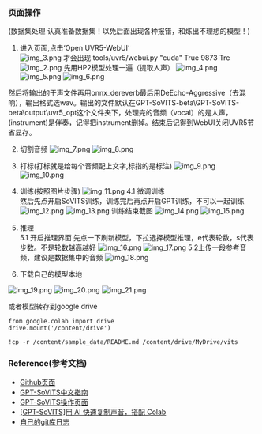 
### 页面操作
(数据集处理 认真准备数据集！以免后面出现各种报错，和炼出不理想的模型！)
1. 进入页面,点击‘Open UVR5-WebUI’ \
![img_3.png](..%2Fusing_files%2Fimgs%2Fimg_3.png)
才会出现 tools/uvr5/webui.py "cuda" True 9873 Tre
![img_2.png](..%2Fusing_files%2Fimgs%2Fimg_2.png)
先用HP2模型处理一遍（提取人声）
![img_4.png](..%2Fusing_files%2Fimgs%2Fimg_4.png)
![img_5.png](..%2Fusing_files%2Fimgs%2Fimg_5.png)
![img_6.png](..%2Fusing_files%2Fimgs%2Fimg_6.png)

然后将输出的干声文件再用onnx_dereverb最后用DeEcho-Aggressive（去混响），输出格式选wav。输出的文件默认在GPT-SoVITS-beta\GPT-SoVITS-beta\output\uvr5_opt这个文件夹下，处理完的音频（vocal）的是人声，(instrument)是伴奏，记得把instrument删掉。结束后记得到WebUI关闭UVR5节省显存。


2. 切割音频
![img_7.png](..%2Fusing_files%2Fimgs%2Fimg_7.png)
![img_8.png](..%2Fusing_files%2Fimgs%2Fimg_8.png)

3. 打标(打标就是给每个音频配上文字,标指的是标注)
![img_9.png](..%2Fusing_files%2Fimgs%2Fimg_9.png)
![img_10.png](..%2Fusing_files%2Fimgs%2Fimg_10.png)
4. 训练(按照图片步骤)
![img_11.png](..%2Fusing_files%2Fimgs%2Fimg_11.png)
4.1 微调训练 \
然后先点开启SoVITS训练，训练完后再点开启GPT训练，不可以一起训练
![img_12.png](..%2Fusing_files%2Fimgs%2Fimg_12.png)
![img_13.png](..%2Fusing_files%2Fimgs%2Fimg_13.png)
训练结束截图
![img_14.png](..%2Fusing_files%2Fimgs%2Fimg_14.png)
![img_15.png](..%2Fusing_files%2Fimgs%2Fimg_15.png)
5. 推理 \
5.1 开启推理界面 先点一下刷新模型，下拉选择模型推理，e代表轮数，s代表步数。不是轮数越高越好
![img_16.png](..%2Fusing_files%2Fimgs%2Fimg_16.png)
![img_17.png](..%2Fusing_files%2Fimgs%2Fimg_17.png)
5.2上传一段参考音频，建议是数据集中的音频
![img_18.png](..%2Fusing_files%2Fimgs%2Fimg_18.png)


6. 下载自己的模型本地

![img_19.png](..%2Fusing_files%2Fimgs%2Fimg_19.png)
![img_20.png](..%2Fusing_files%2Fimgs%2Fimg_20.png)
![img_21.png](..%2Fusing_files%2Fimgs%2Fimg_21.png)

或者模型转存到google drive
```
from google.colab import drive
drive.mount('/content/drive')

!cp -r /content/sample_data/README.md /content/drive/MyDrive/vits
```
### Reference(参考文档)
* [Github页面](https://github.com/RVC-Boss/GPT-SoVITS)
* [GPT-SoVITS中文指南](https://www.yuque.com/baicaigongchang1145haoyuangong/ib3g1e)
* [GPT-SoVITS操作页面](https://huggingface.co/spaces/aoxiang1221/gpt-vits)
* [\[GPT-SoVITS\]用 AI 快速复制声音，搭配 Colab](https://medium.com/dean-lin/gpt-sovits-%E7%94%A8-ai-%E5%BF%AB%E9%80%9F%E8%A4%87%E8%A3%BD%E4%BD%A0%E7%9A%84%E8%81%B2%E9%9F%B3-%E6%90%AD%E9%85%8D-colab-%E5%85%8D%E8%B2%BB%E5%85%A5%E9%96%80-f6a620cf7fc6)
* [自己的git库日志](https://github.com/aceliuchanghong/my_openvoice_log)
